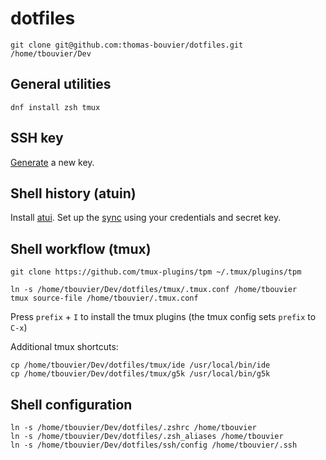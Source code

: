 # dotfiles

```console
git clone git@github.com:thomas-bouvier/dotfiles.git /home/tbouvier/Dev
```

## General utilities

```
dnf install zsh tmux
```

## SSH key

[Generate](https://docs.github.com/en/authentication/connecting-to-github-with-ssh/generating-a-new-ssh-key-and-adding-it-to-the-ssh-agent) a new key.

## Shell history (atuin)

Install [atui](https://docs.atuin.sh/guide/installation/). Set up the [sync](https://docs.atuin.sh/guide/sync/) using your credentials and secret key.

## Shell workflow (tmux)

```console
git clone https://github.com/tmux-plugins/tpm ~/.tmux/plugins/tpm

ln -s /home/tbouvier/Dev/dotfiles/tmux/.tmux.conf /home/tbouvier
tmux source-file /home/tbouvier/.tmux.conf
```

Press `prefix` + `I` to install the tmux plugins (the tmux config sets `prefix` to `C-x`)

Additional tmux shortcuts:

```console
cp /home/tbouvier/Dev/dotfiles/tmux/ide /usr/local/bin/ide
cp /home/tbouvier/Dev/dotfiles/tmux/g5k /usr/local/bin/g5k
```

## Shell configuration

```
ln -s /home/tbouvier/Dev/dotfiles/.zshrc /home/tbouvier
ln -s /home/tbouvier/Dev/dotfiles/.zsh_aliases /home/tbouvier
ln -s /home/tbouvier/Dev/dotfiles/ssh/config /home/tbouvier/.ssh
```
